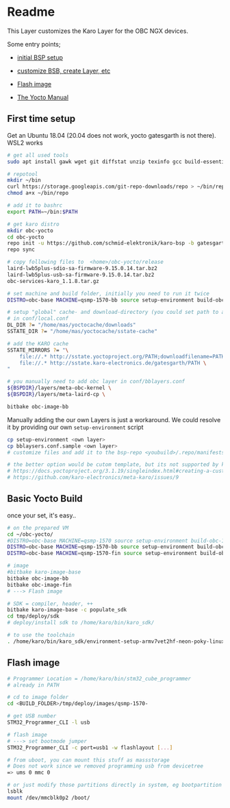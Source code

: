 # Readme

This Layer customizes the Karo Layer for the OBC NGX devices.

Some entry points;

- [initial BSP setup](https://karo-electronics.github.io/docs/yocto-guide/nxp/setup.html)

- [customize BSB, create Layer, etc](https://karo-electronics.github.io/docs/yocto-guide/nxp/customizing.html)

- [Flash image](https://karo-electronics.github.io/docs/software-documentation/flashtools/stm32-programmer/index.html)

- [The Yocto Manual](https://docs.yoctoproject.org/3.1.20/singleindex.html)

  

## First time setup
Get an Ubuntu 18.04 (20.04 does not work, yocto gatesgarth is not there). WSL2 works

```bash
# get all used tools
sudo apt install gawk wget git diffstat unzip texinfo gcc build-essential chrpath socat cpio python3 python3-pip python3-pexpect xz-utils debianutils iputils-ping python3-git python3-jinja2 libegl1-mesa libsdl1.2-dev pylint3 xterm python3-subunit mesa-common-dev curl python

# repotool
mkdir ~/bin
curl https://storage.googleapis.com/git-repo-downloads/repo > ~/bin/repo
chmod a+x ~/bin/repo

# add it to bashrc
export PATH=~/bin:$PATH

# get karo distro
mkdir obc-yocto
cd obc-yocto
repo init -u https://github.com/schmid-elektronik/karo-bsp -b gatesgarth
repo sync

# copy following files to  <home>/obc-yocto/release
laird-lwb5plus-sdio-sa-firmware-9.15.0.14.tar.bz2
laird-lwb5plus-usb-sa-firmware-9.15.0.14.tar.bz2 
obc-services-karo_1.1.8.tar.gz

# set machine and build folder, initially you need to run it twice
DISTRO=obc-base MACHINE=qsmp-1570-bb source setup-environment build-obc-1570-bb/

# setup "global" cache- and download-directory (you could set path to a network share)
# in conf/local.conf
DL_DIR ?= "/home/mas/yoctocache/downloads"
SSTATE_DIR ?= "/home/mas/yoctocache/sstate-cache"

# add the KARO cache
SSTATE_MIRRORS ?= "\
    file://.* http://sstate.yoctoproject.org/PATH;downloadfilename=PATH \
    file://.* http://sstate.karo-electronics.de/gatesgarth/PATH \
"

# you manually need to add obc layer in conf/bblayers.conf
${BSPDIR}/layers/meta-obc-kernel \
${BSPDIR}/layers/meta-laird-cp \

bitbake obc-image-bb
```



Manually adding the our own Layers is just a workaround. We could resolve it by providing our own `setup-environment` script

```bash
cp setup-environment <own layer>
cp bblaysers.conf.sample <own layer>
# customize files and add it to the bsp-repo <youbuild>/.repo/manifests/default.xml

# the better option would be cutom template, but its not supported by karo
# https://docs.yoctoproject.org/3.1.19/singleindex.html#creating-a-custom-template-configuration-directory
# https://github.com/karo-electronics/meta-karo/issues/9
```



## Basic Yocto Build

once your set, it's easy..

```bash
# on the prepared VM
cd ~/obc-yocto/
#DISTRO=obc-base MACHINE=qsmp-1570 source setup-environment build-obc-1570-base/
DISTRO=obc-base MACHINE=qsmp-1570-bb source setup-environment build-obc-1570-bb/
DISTRO=obc-base MACHINE=qsmp-1570-fin source setup-environment build-obc-1570-fin/

# image
#bitbake karo-image-base
bitbake obc-image-bb
bitbake obc-image-fin
# ---> Flash image

# SDK = compiler, header, ++
bitbake karo-image-base -c populate_sdk
cd tmp/deploy/sdk 
# deploy/install sdk to /home/karo/bin/karo_sdk/

# to use the toolchain
. /home/karo/bin/karo_sdk/environment-setup-armv7vet2hf-neon-poky-linux-gnueabi
```



## Flash image

```bash
# Programmer Location = /home/karo/bin/stm32_cube_programmer
# already in PATH

# cd to image folder
cd <BUILD_FOLDER>/tmp/deploy/images/qsmp-1570-

# get USB number
STM32_Programmer_CLI -l usb

# flash image
# ---> set bootmode jumper
STM32_Programmer_CLI -c port=usb1 -w flashlayout [...]

# from uboot, you can mount this stuff as massstorage
# Does not work since we removed programming usb from devicetree
=> ums 0 mmc 0

# or just modify those partitions directly in system, eg bootpartition
lsblk
mount /dev/mmcblk0p2 /boot/
```
